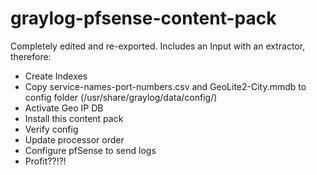 # graylog-pfsense-content-pack
 
Completely edited and re-exported.
Includes an Input with an extractor, therefore:
- Create Indexes
- Copy service-names-port-numbers.csv and GeoLite2-City.mmdb to config folder (/usr/share/graylog/data/config/)
- Activate Geo IP DB
- Install this content pack
- Verify config
- Update processor order
- Configure pfSense to send logs
- Profit??!?!
